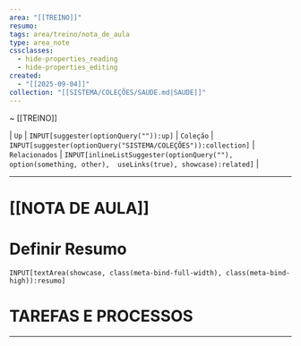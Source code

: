 ```yaml
---
area: "[[TREINO]]"
resumo:
tags: area/treino/nota_de_aula
type: area_note
cssclasses:
  - hide-properties_reading
  - hide-properties_editing
created:
  - "[[2025-09-04]]"
collection: "[[SISTEMA/COLEÇÕES/SAUDE.md|SAUDE]]"
---
```

~ [[TREINO]] 

| `Up` | `INPUT[suggester(optionQuery("")):up]`    | `Coleção` | `INPUT[suggester(optionQuery("SISTEMA/COLEÇÕES")):collection]`   | `Relacionados` | `INPUT[inlineListSuggester(optionQuery(""), option(something, other),  useLinks(true), showcase):related]`  |

---
# [[NOTA DE AULA]] 


# Definir Resumo 
`INPUT[textArea(showcase, class(meta-bind-full-width), class(meta-bind-high)):resumo]`


# TAREFAS E PROCESSOS



---






